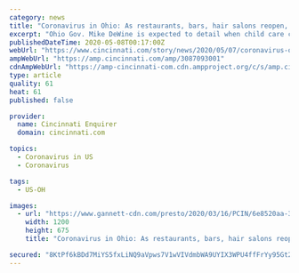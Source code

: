 ```yaml
---
category: news
title: "Coronavirus in Ohio: As restaurants, bars, hair salons reopen, DeWine warns reopening's a 'gamble'"
excerpt: "Ohio Gov. Mike DeWine is expected to detail when child care centers, restaurants, bars, hair salons, barbershops can reopen fully."
publishedDateTime: 2020-05-08T00:17:00Z
webUrl: "https://www.cincinnati.com/story/news/2020/05/07/coronavirus-ohio-when-restaurants-bars-hair-salons-and-child-care-facilities-reopen/3087093001/"
ampWebUrl: "https://amp.cincinnati.com/amp/3087093001"
cdnAmpWebUrl: "https://amp-cincinnati-com.cdn.ampproject.org/c/s/amp.cincinnati.com/amp/3087093001"
type: article
quality: 61
heat: 61
published: false

provider:
  name: Cincinnati Enquirer
  domain: cincinnati.com

topics:
  - Coronavirus in US
  - Coronavirus

tags:
  - US-OH

images:
  - url: "https://www.gannett-cdn.com/presto/2020/03/16/PCIN/6e8520aa-3049-4af1-b49e-a93449bc242e-031620_CORONAVIRUS_DINING_02.jpg?auto=webp&crop=5470,3077,x0,y547&format=pjpg&width=1200"
    width: 1200
    height: 675
    title: "Coronavirus in Ohio: As restaurants, bars, hair salons reopen, DeWine warns reopening's a 'gamble'"

secured: "8KtPf6kBDd7MiYS5fxLiNQ9aVpws7V1wVIVdmbWA9UYIX3WPU4ffFrYy95Gt2ca4FqinniQ7bugs8ikDVsHPFC4ruJQOMItlg841ZpC2qdzOuh8GI9LjVPj6viUl8eWdoBM7H3teCSSrGUgj0ZvfEw6DqjRUqCN7OHYccH7wC23UaOBZcYRFOxYBP0C8RWLPN8SOxYkmKK1qWlfADoeNV+Zk/gpXmj1euDgKhzfb5gexsc7EYhcTjq2PWKwWa/X2EhmbZq6WdM5li7fYdxObWcaakIzUnHZiNwvoSuwKJwkUVJ2/kB0UA8M3AOI2I6wsLAMHVSPbl9dDxh3vBM2+Ihf4nx1JFOqGiK7hJm9CyxderNuqzhnaWT9+zM+GkMNndvnffJKu2yjRI/IKDFQ9GfqhKM61Ecn6Z4DD0/9ag3o6T0BARK1J9157YY0bH3YBVe3rfsTf4AsRWOSmgeJyzC4T6ZIHKA5xJPsnfbU/HPg=;RP1GRODqKBX5lBXvupjdZw=="
---
```


